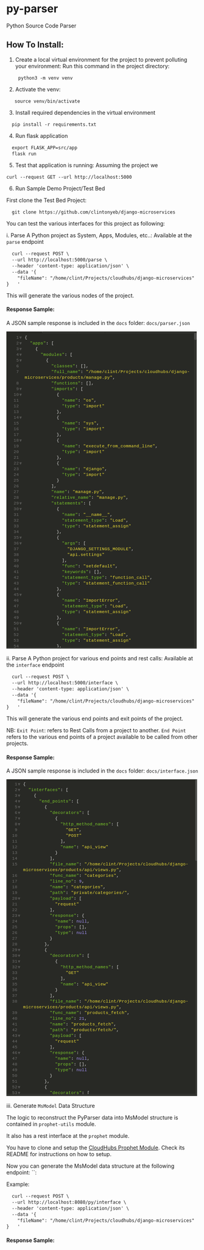 # py-parser

Python Source Code Parser

## How To Install:
1. Create a local virtual environment for the project to prevent polluting your environment:
Run this command in the project directory:
    ```shell script
     python3 -m venv venv
   ```
   
2. Activate the venv:
  ```shell script
     source venv/bin/activate
  ```

3. Install required dependencies in the virtual environment
  ```shell script
    pip install -r requirements.txt
  ```

4. Run flask application
```shell script
  export FLASK_APP=src/app
  flask run
```
    
    
5. Test that application is running: Assuming the project we
```shell script
curl --request GET --url http://localhost:5000
```

6. Run Sample Demo Project/Test Bed

First clone the Test Bed Project:
```shell script
  git clone https://github.com/clintonyeb/django-microservices
```

You can test the various interfaces for this project as following:


i. Parse A Python project as System, Apps, Modules, etc..: Available at the `parse` endpoint

```shell script
  curl --request POST \
  --url http://localhost:5000/parse \
  --header 'content-type: application/json' \
  --data '{
	"fileName": "/home/clint/Projects/cloudhubs/django-microservices"
}	'
```

This will generate the various nodes of the project.

#### Response Sample:

A JSON sample response is included in the `docs` folder: `docs/parser.json`

![Parser Endpoint](docs/parser.png)



ii. Parse A Python project for various end points and rest calls: Available at the `interface` endpoint

```shell script
  curl --request POST \
  --url http://localhost:5000/interface \
  --header 'content-type: application/json' \
  --data '{
	"fileName": "/home/clint/Projects/cloudhubs/django-microservices"
}	'
```

This will generate the various end points and exit points of the project.

NB: `Exit Point`: refers to Rest Calls from a project to another.
`End Point` refers to the various end points of a project available to be called from other projects.

#### Response Sample:

A JSON sample response is included in the `docs` folder: `docs/interface.json`

![Interface Endpoint](docs/interface.png)



iii. Generate `MsModel` Data Structure

The logic to reconstruct the PyParser data into MsModel structure is contained in `prophet-utils` module.

It also has a rest interface at the `prophet` module.

You have to clone and setup the [CloudHubs Prophet Module](https://github.com/cloudhubs/prophet). Check its README for instructions on how to setup.

Now you can generate the MsModel data structure at the following endpoint: ``:

Example: 

```shell script
  curl --request POST \
  --url http://localhost:8080/py/interface \
  --header 'content-type: application/json' \
  --data '{
	"fileName": "/home/clint/Projects/cloudhubs/django-microservices"
}	'
```

#### Response Sample:

